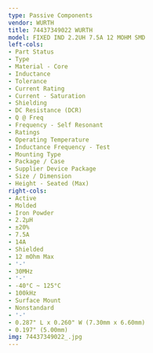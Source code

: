 ```yaml
---
type: Passive Components
vendor: WURTH
title: 74437349022 WURTH
model: FIXED IND 2.2UH 7.5A 12 MOHM SMD
left-cols:
- Part Status
- Type
- Material - Core
- Inductance
- Tolerance
- Current Rating
- Current - Saturation
- Shielding
- DC Resistance (DCR)
- Q @ Freq
- Frequency - Self Resonant
- Ratings
- Operating Temperature
- Inductance Frequency - Test
- Mounting Type
- Package / Case
- Supplier Device Package
- Size / Dimension
- Height - Seated (Max)
right-cols:
- Active
- Molded
- Iron Powder
- 2.2µH
- ±20%
- 7.5A
- 14A
- Shielded
- 12 mOhm Max
- '-'
- 30MHz
- '-'
- -40°C ~ 125°C
- 100kHz
- Surface Mount
- Nonstandard
- '-'
- 0.287" L x 0.260" W (7.30mm x 6.60mm)
- 0.197" (5.00mm)
img: 74437349022_.jpg
---
```

